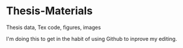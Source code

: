 # Thesis-Materials
Thesis data, Tex code, figures, images

I'm doing this to get in the habit of using Github to inprove my editing.
